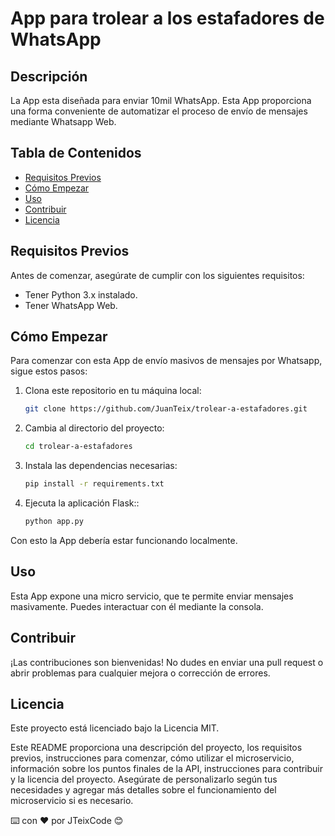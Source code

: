 # App para trolear a los estafadores de WhatsApp

## Descripción

La App esta diseñada para enviar 10mil WhatsApp. Esta App proporciona una forma conveniente de automatizar el proceso de envío de mensajes mediante Whatsapp Web.


## Tabla de Contenidos

- [Requisitos Previos](#requisitos-previos)
- [Cómo Empezar](#cómo-empezar)
- [Uso](#uso)
- [Contribuir](#contribuir)
- [Licencia](#licencia)

## Requisitos Previos

Antes de comenzar, asegúrate de cumplir con los siguientes requisitos:

- Tener Python 3.x instalado.
- Tener WhatsApp Web.

## Cómo Empezar

Para comenzar con esta App de envío masivos de mensajes por Whatsapp, sigue estos pasos:

1. Clona este repositorio en tu máquina local:

   ```bash
   git clone https://github.com/JuanTeix/trolear-a-estafadores.git

2. Cambia al directorio del proyecto:
   ```bash
   cd trolear-a-estafadores

3. Instala las dependencias necesarias:
   ```bash
   pip install -r requirements.txt

4. Ejecuta la aplicación Flask::
   ```bash
   python app.py

Con esto la App debería estar funcionando localmente.

## Uso

Esta App expone una micro servicio, que te permite enviar mensajes masivamente. Puedes interactuar con él mediante la consola.


## Contribuir

¡Las contribuciones son bienvenidas! No dudes en enviar una pull request o abrir problemas para cualquier mejora o corrección de errores.

## Licencia

Este proyecto está licenciado bajo la Licencia MIT.


Este README proporciona una descripción del proyecto, los requisitos previos, instrucciones para comenzar, cómo utilizar el microservicio, información sobre los puntos finales de la API, instrucciones para contribuir y la licencia del proyecto. Asegúrate de personalizarlo según tus necesidades y agregar más detalles sobre el funcionamiento del microservicio si es necesario.


⌨️ con ❤️ por JTeixCode 😊
